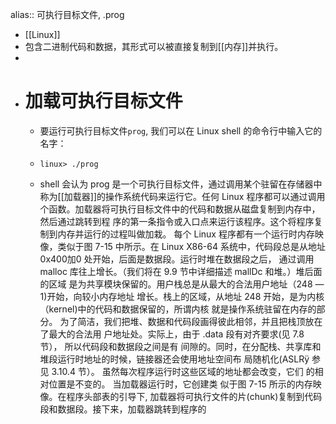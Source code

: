 alias:: 可执行目标文件, .prog

- [[Linux]]
- 包含二进制代码和数据，其形式可以被直接复制到[[内存]]并执行。
-
- # 加载可执行目标文件
	- 要运行可执行目标文件`prog`, 我们可以在 Linux shell 的命令行中输入它的名字：
	- ``` shell
	  linux> ./prog
	  ```
	- shell 会认为 prog 是一个可执行目标文件，通过调用某个驻留在存储器中称为[[加载器]]的操作系统代码来运行它。任何
	  Linux 程序都可以通过调用
	  个函数。加载器将可执行目标文件中的代码和数据从磁盘复制到内存中，然后通过跳转到程
	  序的第一条指令或入口点来运行该程序。这个将程序复制到内存并运行的过程叫做加栽。
	  每个 Linux 程序都有一个运行时内存映像，类似于图 7-15 中所示。在 Linux X86-64
	  系统中，代码段总是从地址 0x400加0 处开始，后面是数据段。运行时堆在数据段之后，
	  通过调用 malloc 库往上增长。（我们将在 9.9 节中详细描述 mallDc 和堆。）堆后面的区域
	  是为共享模块保留的。用户栈总是从最大的合法用户地址（248 —1)开始，向较小内存地址
	  增长。栈上的区域，从地址 248 开始，是为内核（kernel)中的代码和数据保留的，所谓内核
	  就是操作系统驻留在内存的部分。
	  为了简洁，我们把堆、数据和代码段画得彼此相邻，并且把栈顶放在了最大的合法用
	  户地址处。实际上，由于 .data 段有对齐要求(见 7.8 节）， 所以代码段和数据段之间是有
	  间隙的。同时，在分配栈、共享库和堆段运行时地址的时候，链接器还会使用地址空间布
	  局随机化(ASLRÿ 参见 3.10.4 节）。 虽然每次程序运行时这些区域的地址都会改变，它们
	  的相对位置是不变的。
	  当加载器运行时，它创建类 似于图 7-15 所示的内存映像。在程序头部表的引导下,
	  加载器将可执行文件的片(chunk)复制到代码段和数据段。接下来，加载器跳转到程序的
